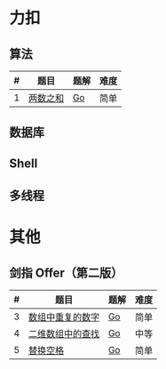 # 力扣

## 算法

| # | 题目 | 题解 | 难度 |
|---| ----- | -------- | ---------- |
|1|[两数之和](https://leetcode.cn/problems/two-sum/) | [Go](./algorithms/go/twoSum/twoSum.go)|简单|

## 数据库

## Shell

## 多线程


# 其他
## 剑指 Offer（第二版）

| # | 题目 | 题解 | 难度 |
|---| ----- | -------- | ---------- |
|3|[数组中重复的数字](https://leetcode.cn/problems/shu-zu-zhong-zhong-fu-de-shu-zi-lcof/) | [Go](./other/swordoffer/go/findRepeatNumber/findRepeatNumber.go)|简单|
|4|[二维数组中的查找](https://leetcode.cn/problems/er-wei-shu-zu-zhong-de-cha-zhao-lcof/) | [Go](./other/swordoffer/go/findNumberIn2DArray/findNumberIn2DArray.go)|中等|
|5|[替换空格](https://leetcode.cn/problems/ti-huan-kong-ge-lcof/) | [Go](./other/swordoffer/go/replaceSpace/replaceSpace.go)|简单|
